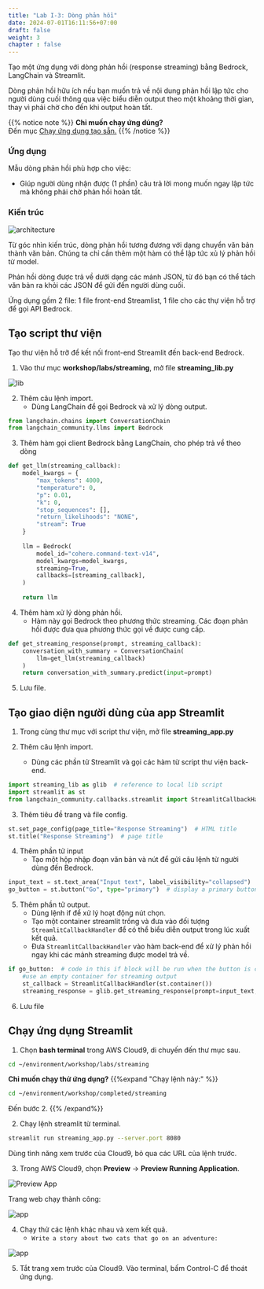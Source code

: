 ```yaml
---
title: "Lab I-3: Dòng phản hồi"
date: 2024-07-01T16:11:56+07:00
draft: false
weight: 3
chapter : false
---
```


Tạo một ứng dụng với dòng phản hồi (response streaming) bằng Bedrock, LangChain và Streamlit.

Dòng phản hồi hữu ích nếu bạn muốn trả về nội dung phản hồi lập tức cho người dùng cuối thông qua việc biểu diễn output theo một khoảng thời gian, thay vì phải chờ cho đến khi output hoàn tất.

{{% notice note %}}
**Chỉ muốn chạy ứng dúng?**\
Đến mục [Chạy ứng dụng tạo sẵn.](#run-the-streamlit-app)
{{% /notice %}}

### Ứng dụng
Mẫu dòng phản hồi phù hợp cho việc: 
- Giúp người dùng nhận được (1 phần) câu trả lời mong muốn ngay lập tức mà không phải chờ phản hồi hoàn tất.

### Kiến trúc
![architecture](/images/2-Bedrock/text/I-3/architecture.png)

Từ góc nhìn kiến trúc, dòng phản hồi tương đương với dạng chuyển văn bản thành văn bản. Chúng ta chỉ cần thêm một hàm có thể lập tức xủ lý phản hồi từ model.

Phản hồi dòng được trả về dưới dạng các mảnh JSON, từ đó bạn có thể tách văn bản ra khỏi các JSON để gửi đến người dùng cuối.

Ứng dụng gồm 2 file: 1 file front-end Streamlist, 1 file cho các thự viện hỗ trợ để gọi API Bedrock.

## Tạo script thư viện
Tạo thư viện hỗ trỡ để kết nối front-end Streamlit đến back-end Bedrock.

1. Vào thư mục **workshop/labs/streaming**, mở file **streaming_lib.py**

![lib](/images/2-Bedrock/text/I-3/1.png)

2. Thêm câu lệnh import.    
   - Dùng LangChain để gọi Bedrock và xử lý dòng output.

```py
from langchain.chains import ConversationChain
from langchain_community.llms import Bedrock
```

3. Thêm hàm gọi client Bedrock bằng LangChain, cho phép trả về theo dòng

```python
def get_llm(streaming_callback):
    model_kwargs = {
        "max_tokens": 4000,
        "temperature": 0,
        "p": 0.01,
        "k": 0,
        "stop_sequences": [],
        "return_likelihoods": "NONE",
        "stream": True
    }
    
    llm = Bedrock(
        model_id="cohere.command-text-v14",
        model_kwargs=model_kwargs,
        streaming=True,
        callbacks=[streaming_callback],
    )
    
    return llm
```

4. Thêm hàm xử lý dòng phản hồi.
   - Hàm này gọi Bedrock theo phương thức streaming. Các đoạn phản hồi được đưa qua phương thức gọi về được cung cấp.
   
```python
def get_streaming_response(prompt, streaming_callback):
    conversation_with_summary = ConversationChain(
        llm=get_llm(streaming_callback)
    )
    return conversation_with_summary.predict(input=prompt)
```

5. Lưu file.

## Tạo giao diện người dùng của app Streamlit

1. Trong cùng thư mục với script thư viện, mở file **streaming_app.py**

2. Thêm câu lệnh import.

   - Dùng các phần tử Streamlit và gọi các hàm từ script thư viện back-end.

```python
import streaming_lib as glib  # reference to local lib script
import streamlit as st
from langchain_community.callbacks.streamlit import StreamlitCallbackHandler
```

3. Thêm tiêu đề trang và file config.

```python
st.set_page_config(page_title="Response Streaming")  # HTML title
st.title("Response Streaming")  # page title
```

4. Thêm phần tử input
   - Tạo một hộp nhập đoạn văn bản và nút để gửi câu lệnh từ người dùng đến Bedrock.

```python
input_text = st.text_area("Input text", label_visibility="collapsed")
go_button = st.button("Go", type="primary")  # display a primary button
```

5. Thêm phần tử output.
   - Dùng lệnh if để xử lý hoạt động nút chọn.
   - Tạo một container streamlit trống và đưa vào đối tượng `StreamlitCallbackHandler` để có thể biểu diễn output trong lúc xuất kết quả.
   - Đưa `StreamlitCallbackHandler` vào hàm back-end để xử lý phản hồi ngay khi các mảnh streaming được model trả về.

```python
if go_button:  # code in this if block will be run when the button is clicked
    #use an empty container for streaming output
    st_callback = StreamlitCallbackHandler(st.container())
    streaming_response = glib.get_streaming_response(prompt=input_text, streaming_callback=st_callback)
```

6. Lưu file

## Chạy ứng dụng Streamlit

1. Chọn **bash terminal** trong AWS Cloud9, di chuyến đến thư mục sau.

```bash
cd ~/environment/workshop/labs/streaming
```

**Chỉ muốn chạy thử ứng dụng?**
{{%expand "Chạy lệnh này:" %}}
```bash
cd ~/environment/workshop/completed/streaming
```
Đến bước 2.
{{% /expand%}}

2. Chạy lệnh streamlit từ terminal.

```bash
streamlit run streaming_app.py --server.port 8080
```

Dùng tình năng xem trước của Cloud9, bỏ qua các URL của lệnh trước.

3. Trong AWS Cloud9, chọn **Preview** -> **Preview Running Application**.

![Preview App](/images/2-Bedrock/F-9/2.png)

Trang web chạy thành công:

![app](/images/2-Bedrock/text/I-3/2.png)

4. Chạy thử các lệnh khác nhau và xem kết quả.
   - `Write a story about two cats that go on an adventure:`

![app](/images/2-Bedrock/text/I-3/3.gif)

5. Tắt trang xem trước của Cloud9. Vào terminal, bấm Control-C để thoát ứng dụng.